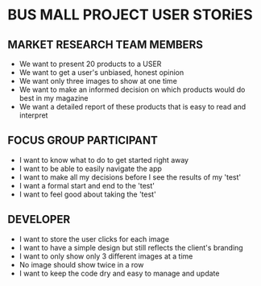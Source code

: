 # BUS MALL PROJECT USER STORiES

## MARKET RESEARCH TEAM MEMBERS
* We want to present 20 products to a USER
* We want to get a user's unbiased, honest opinion
* We want only three images to show at one time
* We want to make an informed decision on which products would do best in my magazine
* We want a detailed report of these products that is easy to read and interpret

## FOCUS GROUP PARTICIPANT
* I want to know what to do to get started right away
* I want to be able to easily navigate the app
* I want to make all my decisions before I see the results of my 'test'
* I want a formal start and end to the 'test'
* I want to feel good about taking the 'test'

## DEVELOPER
* I want to store the user clicks for each image
* I want to have a simple design but still reflects the client's branding
* I want to only show only 3 different images at a time
* No image should show twice in a row
* I want to keep the code dry and easy to manage and update
